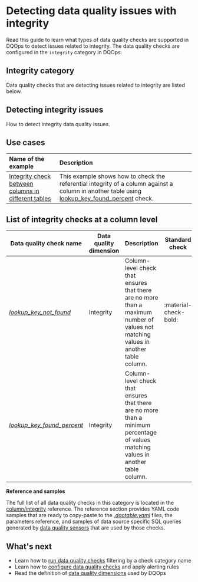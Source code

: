 # Detecting data quality issues with integrity
Read this guide to learn what types of data quality checks are supported in DQOps to detect issues related to integrity.
The data quality checks are configured in the `integrity` category in DQOps.

## Integrity category
Data quality checks that are detecting issues related to integrity are listed below.

## Detecting integrity issues
How to detect integrity data quality issues.

## Use cases
| **Name of the example**                                                                                                                    | **Description**                                                                                                                                                                                            |
|:-------------------------------------------------------------------------------------------------------------------------------------------|:-----------------------------------------------------------------------------------------------------------------------------------------------------------------------------------------------------------|
| [Integrity check between columns in different tables](../../examples/data-accuracy/integrity-check-between-columns-in-different-tables.md) | This example shows how to check the referential integrity of a column against a column in another table using [lookup_key_found_percent](../../checks/column/integrity/lookup-key-found-percent.md) check. |

## List of integrity checks at a column level
| Data quality check name | Data quality dimension | Description | Standard check |
|-------------------------|------------------------|-------------|-------|
|[*lookup_key_not_found*](../../checks/column/integrity/lookup-key-not-found.md)|Integrity|Column-level check that ensures that there are no more than a maximum number of values not matching values in another table column.|:material-check-bold:|
|[*lookup_key_found_percent*](../../checks/column/integrity/lookup-key-found-percent.md)|Integrity|Column-level check that ensures that there are no more than a minimum percentage of values matching values in another table column.| |


**Reference and samples**

The full list of all data quality checks in this category is located in the [column/integrity](../../checks/column/integrity/index.md) reference.
The reference section provides YAML code samples that are ready to copy-paste to the [*.dqotable.yaml*](../../reference/yaml/TableYaml.md) files,
the parameters reference, and samples of data source specific SQL queries generated by [data quality sensors](../definition-of-data-quality-sensors.md)
that are used by those checks.

## What's next
- Learn how to [run data quality checks](../running-data-quality-checks.md#targeting-a-category-of-checks) filtering by a check category name
- Learn how to [configure data quality checks](../configuring-data-quality-checks-and-rules.md) and apply alerting rules
- Read the definition of [data quality dimensions](../data-quality-dimensions.md) used by DQOps
